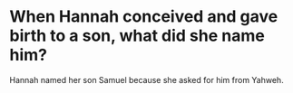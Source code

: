 # When Hannah conceived and gave birth to a son, what did she name him?

Hannah named her son Samuel because she asked for him from Yahweh.
